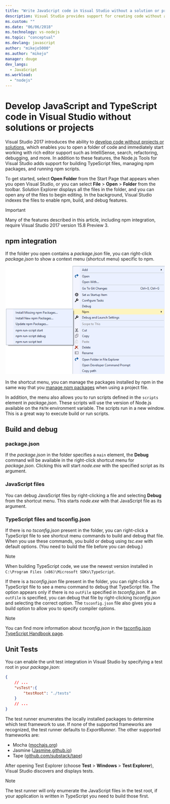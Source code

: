```yaml
---
title: "Write JavaScript code in Visual Studio without a solution or project"
description: Visual Studio provides support for creating code without a dependence on a project file or solution file
ms.custom: ""
ms.date: "06/06/2018"
ms.technology: vs-nodejs
ms.topic: "conceptual"
ms.devlang: javascript
author: "mikejo5000"
ms.author: "mikejo"
manager: douge
dev_langs:
  - JavaScript
ms.workload:
  - "nodejs"
---
```


# Develop JavaScript and TypeScript code in Visual Studio without solutions or projects

Visual Studio 2017 introduces the ability to [develop code without projects or solutions](../ide/develop-code-in-visual-studio-without-projects-or-solutions.md), 
which enables you to open a folder of code and immediately start working with rich editor support such as IntelliSense, search, refactoring, debugging, and more.
In addition to these features, the Node.js Tools for Visual Studio adds support
for building TypeScript files, managing npm packages, and running npm scripts.

To get started, select **Open Folder** from the Start Page that appears when you open Visual Studio, or you can select **File** > **Open** > **Folder** from the toolbar. Solution Explorer displays all the files in the folder, and you can open any of the files to begin editing. In the background, Visual Studio indexes the files to enable npm, build, and debug features.

> [!IMPORTANT]
> Many of the features described in this article, including npm integration, require Visual Studio 2017 version 15.8 Preview 3.

## npm integration

If the folder you open contains a *package.json* file, you can right-click *package.json* to show a context menu (shortcut menu) specific to npm. 

![npm menu in Solution Explorer](../javascript/media/solution-explorer-npm-ctx.png) 

In the shortcut menu, you can manage the packages installed by npm in the same way that you 
[manage npm packages](npm-package-management.md) when using a project file.

In addition, the menu also allows you to run scripts defined in the `scripts` element in *package.json*. These scripts will use the version of Node.js available on the `PATH` environment variable. The scripts run in a new window. This is a great way to execute build or run scripts.

## Build and debug

### package.json
If the *package.json* in the folder specifies a `main` element, the **Debug** command will be available in the right-click shortcut menu for *package.json*. 
Clicking this will start *node.exe* with the specified script as its argument.

### JavaScript files
You can debug JavaScript files by right-clicking a file and selecting **Debug** from the shortcut menu. This starts *node.exe* with that JavaScript file as its argument.

### TypeScript files and tsconfig.json
If there is no *tsconfig.json* present in the folder, you can right-click a TypeScript file to see shortcut menu commands to build and debug that file. When you use these commands, you build or debug using *tsc.exe* with default options. (You need to build the file before you can debug.)

> [!NOTE]
> When building TypeScript code, we use the newest version installed in `C:\Program Files (x86)\Microsoft SDKs\TypeScript`.

If there is a *tsconfig.json* file present in the folder, you can right-click a TypeScript file to see a menu command to debug that TypeScript file. The option appears only if there is no `outFile` specified in *tsconfig.json*. If an `outFile` is specified, you can debug that file by right-clicking *tsconfig.json* and selecting the correct option. The `tsconfig.json` file also gives you a build option to allow you to specify compiler options.

> [!NOTE]
> You can find more information about *tsconfig.json* in the 
[tsconfig.json TypeScript Handbook page](https://www.typescriptlang.org/docs/handbook/tsconfig-json.html).

## Unit Tests
You can enable the unit test integration in Visual Studio by specifying a test root in your *package.json*:

```json
{
    // ...
    "vsTest":{
        "testRoot": "./tests"
    }
    // ...
}
```

The test runner enumerates the locally installed packages to determine which test framework to use.
If none of the supported frameworks are recognized, the test runner defaults to *ExportRunner*. The other
supported frameworks are:
* Mocha ([mochajs.org](http://mochajs.org/))
* Jasmine ([Jasmine.github.io](https://jasmine.github.io/))
* Tape ([github.com/substack/tape](https://github.com/substack/tape))

After opening Test Explorer (choose **Test** > **Windows** > **Test Explorer**), Visual Studio discovers and displays tests.

> [!NOTE]
> The test runner will only enumerate the JavaScript files in the test root, if your application is written in
> TypeScript you need to build those first.
